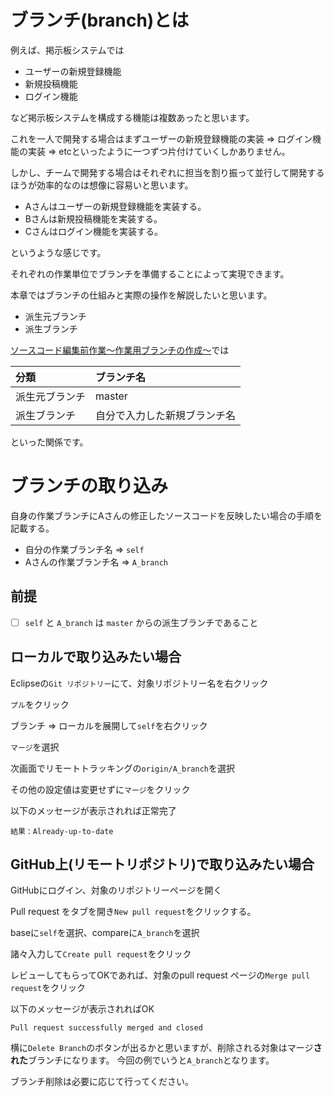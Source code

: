 # ブランチ(branch)とは

例えば、掲示板システムでは
- ユーザーの新規登録機能
- 新規投稿機能
- ログイン機能

など掲示板システムを構成する機能は複数あったと思います。

これを一人で開発する場合はまずユーザーの新規登録機能の実装 => ログイン機能の実装 => etcといったように一つずつ片付けていくしかありません。

しかし、チームで開発する場合はそれぞれに担当を割り振って並行して開発するほうが効率的なのは想像に容易いと思います。

- Aさんはユーザーの新規登録機能を実装する。
- Bさんは新規投稿機能を実装する。
- Cさんはログイン機能を実装する。

というような感じです。

それぞれの作業単位でブランチを準備することによって実現できます。

本章ではブランチの仕組みと実際の操作を解説したいと思います。

- 派生元ブランチ
- 派生ブランチ

[ソースコード編集前作業～作業用ブランチの作成～](./チーム開発の事始め.md#ソースコード編集前作業作業用ブランチの作成)では

|分類|ブランチ名|
|:--|:--|
|派生元ブランチ|master|
|派生ブランチ|自分で入力した新規ブランチ名|

といった関係です。




# ブランチの取り込み

自身の作業ブランチにAさんの修正したソースコードを反映したい場合の手順を記載する。
- 自分の作業ブランチ名 => `self`
- Aさんの作業ブランチ名 => `A_branch`

## 前提

- [ ] `self` と `A_branch` は `master` からの派生ブランチであること

## ローカルで取り込みたい場合

Eclipseの`Git リポジトリー`にて、対象リポジトリー名を右クリック

`プル`をクリック

ブランチ => ローカルを展開して`self`を右クリック

`マージ`を選択

次画面でリモートトラッキングの`origin/A_branch`を選択

その他の設定値は変更せずに`マージ`をクリック

以下のメッセージが表示されれば正常完了

```
結果：Already-up-to-date
```

## GitHub上(リモートリポジトリ)で取り込みたい場合

GitHubにログイン、対象のリポジトリーページを開く

Pull request をタブを開き`New pull request`をクリックする。

baseに`self`を選択、compareに`A_branch`を選択

諸々入力して`Create pull request`をクリック

レビューしてもらってOKであれば、対象のpull request ページの`Merge pull request`をクリック

以下のメッセージが表示されればOK

```
Pull request successfully merged and closed
```

横に`Delete Branch`のボタンが出るかと思いますが、削除される対象はマージ**された**ブランチになります。
今回の例でいうと`A_branch`となります。

ブランチ削除は必要に応じて行ってください。
